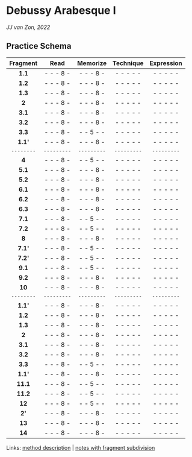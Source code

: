 Debussy Arabesque Ⅰ
===================

*JJ van Zon, 2022*

Practice Schema
---------------

| Fragment |   Read    | Memorize  | Technique |Expression |
|:--------:|:---------:|:---------:|:---------:|:---------:|
| __1.1__  | - - - 8 - | - - - 8 - | - - - - - | - - - - - |
| __1.2__  | - - - 8 - | - - - 8 - | - - - - - | - - - - - |
| __1.3__  | - - - 8 - | - - - 8 - | - - - - - | - - - - - |
| __2__    | - - - 8 - | - - - 8 - | - - - - - | - - - - - |
| __3.1__  | - - - 8 - | - - - 8 - | - - - - - | - - - - - |
| __3.2__  | - - - 8 - | - - - 8 - | - - - - - | - - - - - |
| __3.3__  | - - - 8 - | - - 5 - - | - - - - - | - - - - - |
| __1.1'__ | - - - 8 - | - - - 8 - | - - - - - | - - - - - |
|`--------`|`---------`|`---------`|`---------`|`---------`|
| __4__    | - - - 8 - | - - 5 - - | - - - - - | - - - - - |
| __5.1__  | - - - 8 - | - - - 8 - | - - - - - | - - - - - |
| __5.2__  | - - - 8 - | - - - 8 - | - - - - - | - - - - - |
| __6.1__  | - - - 8 - | - - - 8 - | - - - - - | - - - - - |
| __6.2__  | - - - 8 - | - - - 8 - | - - - - - | - - - - - |
| __6.3__  | - - - 8 - | - - - 8 - | - - - - - | - - - - - |
| __7.1__  | - - - 8 - | - - 5 - - | - - - - - | - - - - - |
| __7.2__  | - - - 8 - | - - 5 - - | - - - - - | - - - - - |
| __8__    | - - - 8 - | - - - 8 - | - - - - - | - - - - - |
| __7.1'__ | - - - 8 - | - - 5 - - | - - - - - | - - - - - |
| __7.2'__ | - - - 8 - | - - 5 - - | - - - - - | - - - - - |
| __9.1__  | - - - 8 - | - - 5 - - | - - - - - | - - - - - |
| __9.2__  | - - - 8 - | - - - 8 - | - - - - - | - - - - - |
| __10__   | - - - 8 - | - - - 8 - | - - - - - | - - - - - |
|`--------`|`---------`|`---------`|`---------`|`---------`|
| __1.1'__ | - - - 8 - | - - - 8 - | - - - - - | - - - - - |
| __1.2__  | - - - 8 - | - - - 8 - | - - - - - | - - - - - |
| __1.3__  | - - - 8 - | - - - 8 - | - - - - - | - - - - - |
| __2__    | - - - 8 - | - - - 8 - | - - - - - | - - - - - |
| __3.1__  | - - - 8 - | - - - 8 - | - - - - - | - - - - - |
| __3.2__  | - - - 8 - | - - - 8 - | - - - - - | - - - - - |
| __3.3__  | - - - 8 - | - - 5 - - | - - - - - | - - - - - |
| __1.1'__ | - - - 8 - | - - - 8 - | - - - - - | - - - - - |
| __11.1__ | - - - 8 - | - - 5 - - | - - - - - | - - - - - |
| __11.2__ | - - - 8 - | - - 5 - - | - - - - - | - - - - - |
| __12__   | - - - 8 - | - - 5 - - | - - - - - | - - - - - |
| __2'__   | - - - 8 - | - - - 8 - | - - - - - | - - - - - |
| __13__   | - - - 8 - | - - - 8 - | - - - - - | - - - - - |
| __14__   | - - - 8 - | - - - 8 - | - - - - - | - - - - - |

Links: [method description](/methods/practice-schema.md) | [notes with fragment subdivision](notes-fragment-subdivision)